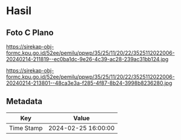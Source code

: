 # Hasil

## Foto C Plano

https://sirekap-obj-formc.kpu.go.id/52ee/pemilu/ppwp/35/25/11/20/22/3525112022006-20240214-211819--ec0ba1dc-9e26-4c39-ac28-239ac31bb124.jpg

https://sirekap-obj-formc.kpu.go.id/52ee/pemilu/ppwp/35/25/11/20/22/3525112022006-20240214-213801--48ca3e3a-f285-4f87-8b24-3998b8236280.jpg


## Metadata

| Key        | Value               |
| ---------- | ------------------- |
| Time Stamp | 2024-02-25 16:00:00 |




